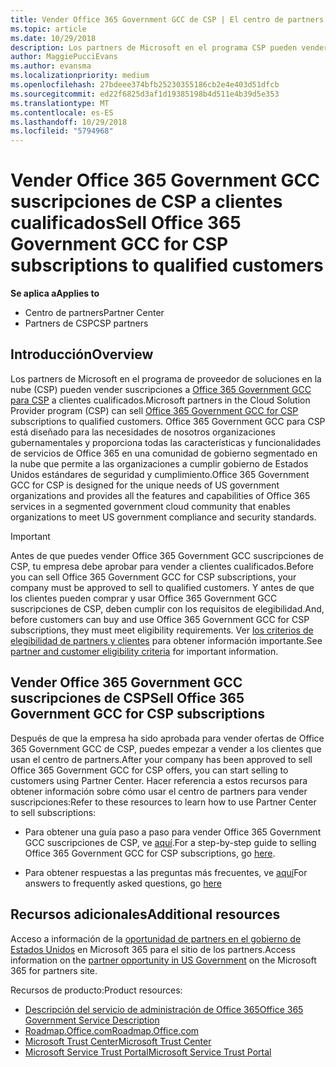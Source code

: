 ```yaml
---
title: Vender Office 365 Government GCC de CSP | El centro de partners
ms.topic: article
ms.date: 10/29/2018
description: Los partners de Microsoft en el programa CSP pueden vender Office 365 Government GCC suscripciones de CSP a clientes cualificados. Office 365 Government GCC para CSP es un conjunto de servicios de productividad en la nube diseñado para el gobierno de Estados Unidos y contratistas del gobierno en sus capacidades gubernamentales e incluye agencias de estado, local, tribales, federal defensa civil y federal.
author: MaggiePucciEvans
ms.author: evansma
ms.localizationpriority: medium
ms.openlocfilehash: 27bdeee374bfb25230355186cb2e4e403d51dfcb
ms.sourcegitcommit: ed22f6825d3af1d19385198b4d511e4b39d5e353
ms.translationtype: MT
ms.contentlocale: es-ES
ms.lasthandoff: 10/29/2018
ms.locfileid: "5794968"
---
```

# <a name="sell-office-365-government-gcc-for-csp-subscriptions-to-qualified-customers"></a><span data-ttu-id="87729-104">Vender Office 365 Government GCC suscripciones de CSP a clientes cualificados</span><span class="sxs-lookup"><span data-stu-id="87729-104">Sell Office 365 Government GCC for CSP subscriptions to qualified customers</span></span>

**<span data-ttu-id="87729-105">Se aplica a</span><span class="sxs-lookup"><span data-stu-id="87729-105">Applies to</span></span>**

-  <span data-ttu-id="87729-106">Centro de partners</span><span class="sxs-lookup"><span data-stu-id="87729-106">Partner Center</span></span>
-  <span data-ttu-id="87729-107">Partners de CSP</span><span class="sxs-lookup"><span data-stu-id="87729-107">CSP partners</span></span>


## <a name="overview"></a><span data-ttu-id="87729-108">Introducción</span><span class="sxs-lookup"><span data-stu-id="87729-108">Overview</span></span>

<span data-ttu-id="87729-109">Los partners de Microsoft en el programa de proveedor de soluciones en la nube (CSP) pueden vender suscripciones a [Office 365 Government GCC para CSP](https://www.microsoft.com/microsoft-365/partners/governmentforCSP) a clientes cualificados.</span><span class="sxs-lookup"><span data-stu-id="87729-109">Microsoft partners in the Cloud Solution Provider program (CSP) can sell [Office 365 Government GCC for CSP](https://www.microsoft.com/microsoft-365/partners/governmentforCSP) subscriptions to qualified customers.</span></span> <span data-ttu-id="87729-110">Office 365 Government GCC para CSP está diseñado para las necesidades de nosotros organizaciones gubernamentales y proporciona todas las características y funcionalidades de servicios de Office 365 en una comunidad de gobierno segmentado en la nube que permite a las organizaciones a cumplir gobierno de Estados Unidos estándares de seguridad y cumplimiento.</span><span class="sxs-lookup"><span data-stu-id="87729-110">Office 365 Government GCC for CSP is designed for the unique needs of US government organizations and provides all the features and capabilities of Office 365 services in a segmented government cloud community that enables organizations to meet US government compliance and security standards.</span></span> 

>[!IMPORTANT] 
><span data-ttu-id="87729-111">Antes de que puedes vender Office 365 Government GCC suscripciones de CSP, tu empresa debe aprobar para vender a clientes cualificados.</span><span class="sxs-lookup"><span data-stu-id="87729-111">Before you can sell Office 365 Government GCC for CSP subscriptions, your company must be approved to sell to qualified customers.</span></span> <span data-ttu-id="87729-112">Y antes de que los clientes pueden comprar y usar Office 365 Government GCC suscripciones de CSP, deben cumplir con los requisitos de elegibilidad.</span><span class="sxs-lookup"><span data-stu-id="87729-112">And, before customers can buy and use Office 365 Government GCC for CSP subscriptions, they must meet eligibility requirements.</span></span> <span data-ttu-id="87729-113">Ver [los criterios de elegibilidad de partners y clientes](csp-gcc-validate.md) para obtener información importante.</span><span class="sxs-lookup"><span data-stu-id="87729-113">See [partner and customer eligibility criteria](csp-gcc-validate.md) for important information.</span></span>


## <a name="sell-office-365-government-gcc-for-csp-subscriptions"></a><span data-ttu-id="87729-114">Vender Office 365 Government GCC suscripciones de CSP</span><span class="sxs-lookup"><span data-stu-id="87729-114">Sell Office 365 Government GCC for CSP subscriptions</span></span>

<span data-ttu-id="87729-115">Después de que la empresa ha sido aprobada para vender ofertas de Office 365 Government GCC de CSP, puedes empezar a vender a los clientes que usan el centro de partners.</span><span class="sxs-lookup"><span data-stu-id="87729-115">After your company has been approved to sell Office 365 Government GCC for CSP offers, you can start selling to customers using Partner Center.</span></span> <span data-ttu-id="87729-116">Hacer referencia a estos recursos para obtener información sobre cómo usar el centro de partners para vender suscripciones:</span><span class="sxs-lookup"><span data-stu-id="87729-116">Refer to these resources to learn how to use Partner Center to sell subscriptions:</span></span> 

-   <span data-ttu-id="87729-117">Para obtener una guía paso a paso para vender Office 365 Government GCC suscripciones de CSP, ve [aquí](https://go.microsoft.com/fwlink/?linkid=2007323).</span><span class="sxs-lookup"><span data-stu-id="87729-117">For a step-by-step guide to selling Office 365 Government GCC for CSP subscriptions, go [here](https://go.microsoft.com/fwlink/?linkid=2007323).</span></span>  

-   <span data-ttu-id="87729-118">Para obtener respuestas a las preguntas más frecuentes, ve [aquí](https://o365pp.blob.core.windows.net/media/Resources/GCC/Office%20365%20Government%20GCC%20for%20CSP%20Partner%20FAQ.docx)</span><span class="sxs-lookup"><span data-stu-id="87729-118">For answers to frequently asked questions, go [here](https://o365pp.blob.core.windows.net/media/Resources/GCC/Office%20365%20Government%20GCC%20for%20CSP%20Partner%20FAQ.docx)</span></span>


## <a name="additional-resources"></a><span data-ttu-id="87729-119">Recursos adicionales</span><span class="sxs-lookup"><span data-stu-id="87729-119">Additional resources</span></span>

<span data-ttu-id="87729-120">Acceso a información de la [oportunidad de partners en el gobierno de Estados Unidos](https://www.microsoft.com/microsoft-365/partners/governmentforCSP) en Microsoft 365 para el sitio de los partners.</span><span class="sxs-lookup"><span data-stu-id="87729-120">Access information on the [partner opportunity in US Government](https://www.microsoft.com/microsoft-365/partners/governmentforCSP) on the Microsoft 365 for partners site.</span></span>

<span data-ttu-id="87729-121">Recursos de producto:</span><span class="sxs-lookup"><span data-stu-id="87729-121">Product resources:</span></span>

- [<span data-ttu-id="87729-122">Descripción del servicio de administración de Office 365</span><span class="sxs-lookup"><span data-stu-id="87729-122">Office 365 Government Service Description</span></span>](https://technet.microsoft.com/library/mt774581.aspx)
- [<span data-ttu-id="87729-123">Roadmap.Office.com</span><span class="sxs-lookup"><span data-stu-id="87729-123">Roadmap.Office.com</span></span>](https://products.office.com/business/office-365-roadmap)
- [<span data-ttu-id="87729-124">Microsoft Trust Center</span><span class="sxs-lookup"><span data-stu-id="87729-124">Microsoft Trust Center</span></span>](https://www.microsoft.com/TrustCenter/)
- [<span data-ttu-id="87729-125">Microsoft Service Trust Portal</span><span class="sxs-lookup"><span data-stu-id="87729-125">Microsoft Service Trust Portal</span></span>](https://aka.ms/STP)

